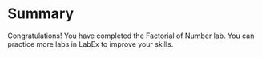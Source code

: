 # Summary

Congratulations! You have completed the Factorial of Number lab. You can practice more labs in LabEx to improve your skills.
